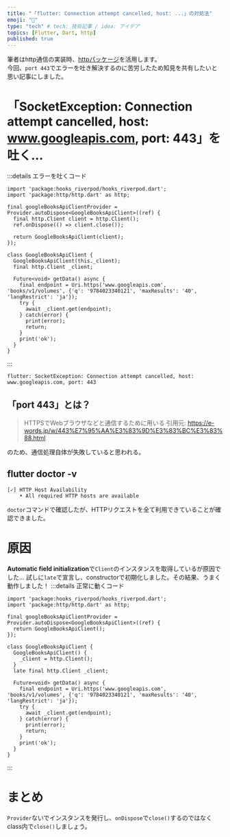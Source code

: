 ```yaml
---
title: "「flutter: Connection attempt cancelled, host: ...」の対処法"
emoji: "🐡"
type: "tech" # tech: 技術記事 / idea: アイデア
topics: [Flutter, Dart, http]
published: true
---
```


筆者はhttp通信の実装時、[httpパッケージ](https://pub.dev/packages/http)を活用します。  
今回、`port 443`でエラーを吐き解決するのに苦労したため知見を共有したいと思い記事にしました。

# 「SocketException: Connection attempt cancelled, host: www.googleapis.com, port: 443」を吐く...
:::details エラーを吐くコード
```dart: bad.dart
import 'package:hooks_riverpod/hooks_riverpod.dart';
import 'package:http/http.dart' as http;

final googleBooksApiClientProvider = Provider.autoDispose<GoogleBooksApiClient>((ref) {
  final http.Client client = http.Client();
  ref.onDispose(() => client.close());

  return GoogleBooksApiClient(client);
});

class GoogleBooksApiClient {
  GoogleBooksApiClient(this._client);
  final http.Client _client;

  Future<void> getData() async {
    final endpoint = Uri.https('www.googleapis.com', 'books/v1/volumes', {'q': '9784023340121', 'maxResults': '40', 'langRestrict': 'ja'});
    try {
      await _client.get(endpoint);
    } catch(error) {
      print(error);
      return;
    }
    print('ok');
  }
}
```
:::


```txt: エラー文
flutter: SocketException: Connection attempt cancelled, host: www.googleapis.com, port: 443
```

## 「port 443」とは？
> HTTPSでWebブラウザなどと通信するために用いる
> 引用元: https://e-words.jp/w/443%E7%95%AA%E3%83%9D%E3%83%BC%E3%83%88.html

のため、通信処理自体が失敗していると思われる。

## flutter doctor -v
```
[✓] HTTP Host Availability
    • All required HTTP hosts are available
```
`doctor`コマンドで確認したが、HTTPリクエストを全て利用できていることが確認できました。

# 原因
**Automatic field initialization**で`Client`のインスタンスを取得しているが原因でした...
試しに`late`で宣言し、constructorで初期化しました。その結果、うまく動作しました！
:::details 正常に動くコード
```dart: good.dart
import 'package:hooks_riverpod/hooks_riverpod.dart';
import 'package:http/http.dart' as http;

final googleBooksApiClientProvider = Provider.autoDispose<GoogleBooksApiClient>((ref) {
  return GoogleBooksApiClient();
});

class GoogleBooksApiClient {
  GoogleBooksApiClient() {
    _client = http.Client();
  }
  late final http.Client _client;

  Future<void> getData() async {
    final endpoint = Uri.https('www.googleapis.com', 'books/v1/volumes', {'q': '9784023340121', 'maxResults': '40', 'langRestrict': 'ja'});
    try {
      await _client.get(endpoint);
    } catch(error) {
      print(error);
      return;
    }
    print('ok');
  }
}
```
:::

# まとめ
`Provider`ないでインスタンスを発行し、`onDispose`で`close()`するのではなくclass内で`close()`しましょう。